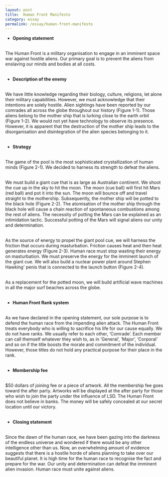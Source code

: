 ```yaml
---
layout: post
title:  Human Front Manifesto
category: essay
permalink: /essay/human-front-manifesto
---
```


- <b>Opening statement</b>
<br /><br />

The Human Front is a military organisation to engage in an imminent space war against hostile aliens. Our primary goal is to prevent the aliens from enslaving our minds and bodies at all costs.
<br /><br />
 
- <b>Description of the enemy</b>
<br /><br />
 
We have little knowledge regarding their biology, culture, religions, let alone their military capabilities. However, we must acknowledge that their intentions are solely hostile. Alien sightings have been reported by our comrades all across the globe throughout our history (Figure 1-1). Those aliens belong to the mother ship that is lurking close to the earth orbit (Figure 1-2). We would not yet have technology to observe its presence. However, it is apparent that the destruction of the mother ship leads to the disorganisation and disintegration of the alien species belonging to it.
<br /><br />
 
- <b>Strategy</b>
<br /><br />
 
The game of the pool is the most sophisticated crystallization of human minds (Figure 2-1). We decided to harness its strength to defeat the aliens.
<br /><br />
 
We must build a giant cue that is as large as Australian continent. We shoot the cue up in the sky to hit the moon. The moon (cue ball) will first hit Mars (red ball) and pot it into the sun. The moon will bounce off and travel straight to the mothership. Subsequently, the mother ship will be potted to the black hole (Figure 2-2). The atomisation of the mother ship through the black hole will cause a chain reaction of spontaneous combustions among the rest of aliens.
The necessity of potting the Mars can be explained as an intimidation tactic. Successful potting of the Mars will signal aliens our unity and determination.
<br /><br />
 
As the source of energy to propel the giant pool cue, we will harness the friction that occurs during masturbation. Friction causes heat and then heat generates energy (Figure 2-3). Human race must stop wasting their energy on masturbation. We must preserve the energy for the imminent launch of the giant cue. We will also build a nuclear power plant around Stephen Hawking' penis that is connected to the launch button (Figure 2-4).
<br /><br />
 
As a replacement for the potted moon, we will build artificial wave machines in all the major surf beaches across the globe.
<br /><br />
 
- <b>Human Front Rank system</b>
<br /><br />
 
As we have declared in the opening statement, our sole purpose is to defend the human race from the impending alien attack. The Human Front treats everybody who is willing to sacrifice his life for our cause equally. We do not have ranks. We usually refer to each other, ‘Comrade’. Each member can call themself whatever they wish to, as in ‘General’, ‘Major’, ‘Corporal’ and so on if the title boosts the morale and commitment of the individual. However, those titles do not hold any practical purpose for their place in the rank.
<br /><br />
 
- <b>Membership fee</b>
<br /><br />
 
$50 dollars of joining fee or a piece of artwork. All the membership fee goes toward the after party. Artworks will be displayed at the after party for those who wish to join the party under the influence of LSD. The Human Front does not believe in banks. The money will be safely concealed at our secret location until our victory.
<br /><br />
 
- <b>Closing statement</b>
<br /><br />
 
Since the dawn of the human race, we have been gazing into the darkness of the endless universe and wondered if there would be any other intelligence other than us. Now, an overwhelming amount of evidence suggests that there is a hostile horde of aliens planning to take over our beautiful planet. It is high time for the human race to recognise the fact and prepare for the war. Our unity and determination can defeat the imminent alien invasion. Human race must unite against aliens.
<br /><br />
